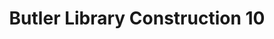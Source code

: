 ---
pid: '44'
_date: 15-Aug-32
derivativo_link: https://derivativo-2.library.columbia.edu/iiif/2/ldpd:341240/
dlc_link: https://dlc.library.columbia.edu/catalog/cul:pnvx0k6dzx
format: photographs
iiif_json: https://derivativo-2.library.columbia.edu/iiif/2/ldpd:341240/info.json
_name: Beals, A. Tennyson
native_jpg: https://derivativo-2.library.columbia.edu/iiif/2/ldpd:341240/full/!768,768/0/native.jpg
shelf_location: Box no. Box 162, Folder no. Folder 11 (Buildings & Grounds - Morningside
  - Butler Library, Construction 1932), Historical Photograph Collection
subjects: Academic libraries; New York (N.Y.); Butler Library
summary: Butler Library construction, 15 August 1932
title: Butler Library Construction 10
permalink: /photos/44/
layout: photo-page
---